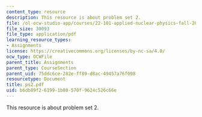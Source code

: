 ```yaml
---
content_type: resource
description: This resource is about problem set 2.
file: /ol-ocw-studio-app/courses/22-101-applied-nuclear-physics-fall-2006/b6db89f261991b80570f9624c526c66e_ps2.pdf
file_size: 30093
file_type: application/pdf
learning_resource_types:
- Assignments
license: https://creativecommons.org/licenses/by-nc-sa/4.0/
ocw_type: OCWFile
parent_title: Assignments
parent_type: CourseSection
parent_uid: 75ddc6ce-282e-ff89-d8ac-49457a76f098
resourcetype: Document
title: ps2.pdf
uid: b6db89f2-6199-1b80-570f-9624c526c66e
---
```

This resource is about problem set 2.